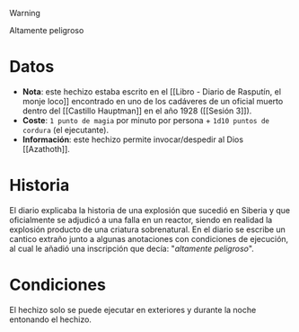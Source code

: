 > [!warning]
> Altamente peligroso
# Datos
- **Nota**: este hechizo estaba escrito en el [[Libro - Diario de Rasputín, el monje loco]] encontrado en uno de los cadáveres de un oficial muerto dentro del [[Castillo Hauptman]] en el año 1928 ([[Sesión 3]]).
- **Coste**: `1 punto de magia` por minuto por persona + `1d10 puntos de cordura` (el ejecutante).
- **Información**: este hechizo permite invocar/despedir al Dios [[Azathoth]].
# Historia
El diario explicaba la historia de una explosión que sucedió en Siberia y que oficialmente se adjudicó a una falla en un reactor, siendo en realidad la explosión producto de una criatura sobrenatural. En el diario se escribe un cantico extraño junto a algunas anotaciones con condiciones de ejecución, al cual le añadió una inscripción que decía: "*altamente peligroso*".
# Condiciones
El hechizo solo se puede ejecutar en exteriores y durante la noche entonando el hechizo.